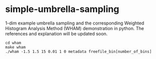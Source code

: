 # simple-umbrella-sampling

1-dim example umbrella sampling and the corresponding Weighted Histogram Analysis Method (WHAM) demonstration in python.
The references and explanation will be updated soon.

```
cd wham
make wham
./wham -1.5 1.5 15 0.01 1 0 metadata freefile_bin[number_of_bins]
```
